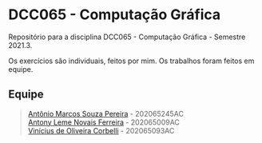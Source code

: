 # DCC065 - Computação Gráfica

Repositório para a disciplina DCC065 - Computação Gráfica - Semestre 2021.3.

Os exercícios são individuais, feitos por mim. Os trabalhos foram feitos em equipe.
## Equipe

> [Antônio Marcos Souza Pereira](https://github.com/antoniomarcossouza) - 202065245AC\
> [Antony Leme Novais Ferreira](https://github.com/antonyleme) - 202065009AC\
> [Vinícius de Oliveira Corbelli](https://github.com/ViniciusCorbelli) - 202065093AC